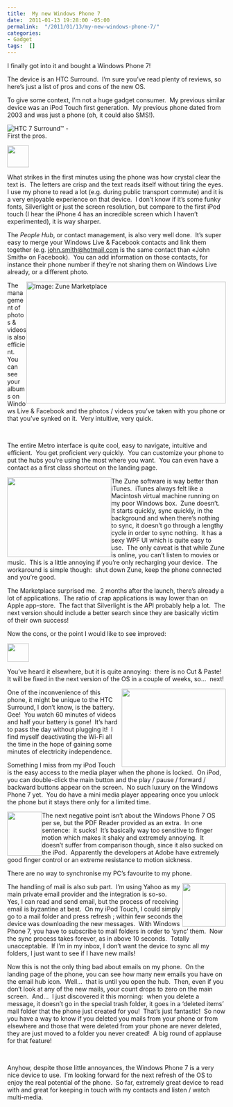```yaml
---
title:  My new Windows Phone 7
date:  2011-01-13 19:28:00 -05:00
permalink:  "/2011/01/13/my-new-windows-phone-7/"
categories:
- Gadget
tags:  []
---
```

<p>I finally got into it and bought a Windows Phone 7!</p>  <p>The device is an HTC Surround.&#160; I’m sure you’ve read plenty of reviews, so here’s just a list of pros and cons of the new OS.</p>  <p>To give some context, I’m not a huge gadget consumer.&#160; My previous similar device was an iPod Touch first generation.&#160; My previous phone dated from 2003 and was just a phone (oh, it could also SMS!).</p>  <p><img style="display:block;float:none;margin-left:auto;margin-right:auto;" alt="HTC 7 Surround™ - " src="http://www.telusmobility.com/en/common/images/products/phones/lg/htc_7_surround.jpg" />First the pros.</p>  <p><img style="display:inline;margin-left:0;margin-right:0;" src="http://www.stud.u-szeged.hu/Csesznegi.Katalin/800px-Smiley_svg.png" width="50" height="50" /></p>  <p>What strikes in the first minutes using the phone was how crystal clear the text is.&#160; The letters are crisp and the text reads itself without tiring the eyes.&#160; I use my phone to read a lot (e.g. during public transport commute) and it is a very enjoyable experience on that device.&#160; I don’t know if it’s some funky fonts, Silverlight or just the screen resolution, but compare to the first iPod touch (I hear the iPhone 4 has an incredible screen which I haven’t experimented), it is way sharper.</p>  <p>The <em>People Hub</em>, or contact management, is also very well done.&#160; It’s super easy to merge your Windows Live &amp; Facebook contacts and link them together (e.g. <a href="mailto:john.smith@hotmail.com">john.smith@hotmail.com</a> is the same contact than «John Smith» on Facebook).&#160; You can add information on those contacts, for instance their phone number if they’re not sharing them on Windows Live already, or a different photo.</p>  <p><img style="display:inline;margin-left:0;margin-right:0;" alt="Image: Zune Marketplace" align="right" src="http://www.zune.net/NR/rdonlyres/B22A39E7-33D7-41FD-A964-CD610E804153/0/460x280_zunemarketplace_v2.jpg" width="460" height="280" /></p>  <p>The management of photos &amp; videos is also efficient.&#160; You can see your albums on Windows Live &amp; Facebook and the photos / videos you’ve taken with you phone or that you’ve synked on it.&#160; Very intuitive, very quick.</p>  <p>&#160;</p>  <p>The entire Metro interface is quite cool, easy to navigate, intuitive and efficient.&#160; You get proficient very quickly.&#160; You can customize your phone to put the hubs you’re using the most where you want.&#160; You can even have a contact as a first class shortcut on the landing page.</p>  <p><img style="display:inline;margin-left:0;margin-right:0;" align="left" src="http://www.mr-gadget.de/wp-content/uploads/2010/10/Marketplacehub_US_print.jpg" width="240" height="183" />The Zune software is way better than iTunes.&#160; iTunes always felt like a Macintosh virtual machine running on my poor Windows box.&#160; Zune doesn’t.&#160; It starts quickly, sync quickly, in the background and when there’s nothing to sync, it doesn’t go through a lengthy cycle in order to sync nothing.&#160; It has a sexy WPF UI which is quite easy to use.&#160; The only caveat is that while Zune is online, you can’t listen to movies or music.&#160; This is a little annoying if you’re only recharging your device.&#160; The workaround is simple though:&#160; shut down Zune, keep the phone connected and you’re good.</p>  <p>The Marketplace surprised me.&#160; 2 months after the launch, there’s already a lot of applications.&#160; The ratio of crap applications is way lower than on Apple app-store.&#160; The fact that Silverlight is the API probably help a lot.&#160; The next version should include a better search since they are basically victim of their own success!</p>  <p>Now the cons, or the point I would like to see improved:</p>  <p><img src="http://www.so-sticky.com/catalog/images/SMILEY%20SAD.JPG" width="50" height="42" /></p>  <p>You’ve heard it elsewhere, but it is quite annoying:&#160; there is no Cut &amp; Paste!&#160; It will be fixed in the next version of the OS in a couple of weeks, so…&#160; next!</p>  <p><img style="display:inline;margin-left:0;margin-right:0;" align="right" src="http://www.monterey.org/recycle/images/battery.jpg" width="240" height="180" />One of the inconvenience of this phone, it might be unique to the HTC Surround, I don’t know, is the battery.&#160; Gee!&#160; You watch 60 minutes of videos and half your battery is gone!&#160; It’s hard to pass the day without plugging it!&#160; I find myself deactivating the Wi-Fi all the time in the hope of gaining some minutes of electricity independence.</p>  <p>Something I miss from my iPod Touch is the easy access to the media player when the phone is locked.&#160; On iPod, you can double-click the main button and the play / pause / forward / backward buttons appear on the screen.&#160; No such luxury on the Windows Phone 7 yet.&#160; You do have a mini media player appearing once you unlock the phone but it stays there only for a limited time.</p>  <p><img style="display:inline;margin-left:0;margin-right:0;" align="left" src="http://www.sitelcom.es/wp-content/uploads/image/pdf_logo.jpg" width="80" height="101" />The next negative point isn’t about the Windows Phone 7 OS per se, but the PDF Reader provided as an extra.&#160; In one sentence:&#160; it sucks!&#160; It’s basically way too sensitive to finger motion which makes it shaky and extremely annoying.&#160; It doesn’t suffer from comparison though, since it also sucked on the iPod.&#160; Apparently the developers at Adobe have extremely good finger control or an extreme resistance to motion sickness.</p>  <p>There are no way to synchronise my PC’s favourite to my phone.</p>  <p><img style="display:inline;margin-left:0;margin-right:0;" align="right" src="http://earth911.com/wp-content/uploads/2008/10/envelope-mail.jpg" width="100" height="100" />The handling of mail is also sub part.&#160; I’m using Yahoo as my main private email provider and the integration is so-so.&#160; Yes, I can read and send email, but the process of receiving email is byzantine at best.&#160; On my iPod Touch, I could simply go to a mail folder and press refresh ; within few seconds the device was downloading the new messages.&#160; With Windows Phone 7, you have to subscribe to mail folders in order to ‘sync’ them.&#160; Now the sync process takes forever, as in above 10 seconds.&#160; Totally unacceptable.&#160; If I’m in my inbox, I don’t want the device to sync all my folders, I just want to see if I have new mails!</p>  <p>Now this is not the only thing bad about emails on my phone.&#160; On the landing page of the phone, you can see how many new emails you have on the email hub icon.&#160; Well…&#160; that is until you open the hub.&#160; Then, even if you don’t look at any of the new mails, your count drops to zero on the main screen.&#160; And…&#160; I just discovered it this morning:&#160; when you delete a message, it doesn’t go in the special trash folder, it goes in a ‘deleted items’ mail folder that the phone just created for you!&#160; That’s just fantastic!&#160; So now you have a way to know if you deleted you mails from your phone or from elsewhere and those that were deleted from your phone are never deleted, they are just moved to a folder you never created!&#160; A big round of applause for that feature!</p>  <p>&#160;</p>  <p>Anyhow, despite those little annoyances, the Windows Phone 7 is a very nice device to use.&#160; I’m looking forward for the next refresh of the OS to enjoy the real potential of the phone.&#160; So far, extremely great device to read with and great for keeping in touch with my contacts and listen / watch multi-media.</p>